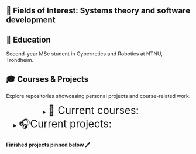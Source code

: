 ## 🙋 Fields of Interest: Systems theory and software development

## 🏦 Education

Second-year MSc student in Cybernetics and Robotics at NTNU, Trondheim.

## 🎓 Courses & Projects

Explore repositories showcasing personal projects and course-related work.

<details style="margin-left: 100px;">
  <summary><span style="font-size: 2em;" >📖 Current courses:</span></summary>
  <br>

  <div style="border: 1px solid #ccc; padding: 15px; border-radius: 8px; background-color: #f9f9f9; margin-bottom: 10px;">
    <p>
      <strong>🔗 <a href="https://github.com/seysha-git/Procedural-and-objectoriented-programming---TDT4102" target="_blank">Procedural and Object-Oriented Programming</a></strong><br>
      Basic and practice-oriented programming in C++. The course covers most of the elements in the programming language and selected parts of the standard library. Through the exercises, the students will get extensive experience in the construction, debugging and testing of software.
    </p>
  </div>
  <div style="border: 1px solid #ccc; padding: 15px; border-radius: 8px; background-color: #f9f9f9; margin-bottom: 10px;">
    <p>
      <strong>🔗 <a href="https://github.com/seysha-git/Control-Systems---TTK4111" target="_blank">Control systems</a></strong><br>
      Linear differential equations. State space representation. Transition matrix, decoupling, canonical forms. Linear approximations of nonlinear processes; linearisation. Block diagrams. Laplace transformation. Root loci. Responses for some typical processes--time- and frequency response. Stability of feedback systems, stability criteria. Frequency domain based synthesis of feedback systems: Servo control, process control with rejection of disturbances. P, PI, PID controllers, other serial controllers. Cascade control. Feedforward control. Discrete (digital) control of continuous systems, and basics of analog filters.
    </p>
  </div>
  <div style="border: 1px solid #ccc; padding: 15px; border-radius: 8px; background-color: #f9f9f9; margin-bottom: 10px;">
    <p>
      <strong>🔗 <a href="https://github.com/seysha-git/Solution-ITExam-2022" target="_blank">Computer fundamentals</a></strong><br>
      The course will contain terminology, principles, and concepts for the construction and operation of different kinds of modern computers and other computer-related equipment. Principles of how computers (and other digital machines) are constructed from combinatoric and sequential logic logic blocks. Architecture (organization), operation, and realization of computers and computer systems. Construction of computers on different levels, instruction format, address modes, processor architecture and types. Hardware and software interface, connection of components, interrupts, busses, memory hierarchy, and cache. A short introduction to distributed systems, embedded systems, parallel computers, new technologies, and new applications will be given.
    </p>
  </div>
  <div style="border: 1px solid #ccc; padding: 15px; border-radius: 8px; background-color: #f9f9f9; margin-bottom: 10px;">
    <p>
      <strong>🔗 <a href="" target="_blank">Physics</a></strong><br>
      Main topics: Dynamics. Thermal physics.
    </p>
  </div>
</details>

<details style="margin-left: 20px;">
  <summary><span style="font-size: 2em;">🎧Current projects:</span></summary>
  <br>

  <div style="border: 1px solid #ccc; padding: 15px; border-radius: 8px; background-color: #f9f9f9;">
    <p>
      <strong>🔗 <a href="https://github.com/seysha-git/ML-Kaggle-competions" target="_blank">Data Science Competitions on Kaggle</a></strong><br>
      Collection of introductory ML competitions involving regression, classification, and more.
    </p>
  </div>
  <div style="border: 1px solid #ccc; padding: 15px; border-radius: 8px; background-color: #f9f9f9;">
    <p>
      <strong>🔗 <a href="https://github.com/seysha-git/my-problem-solving-solution-on-UVA" target="_blank">Problem-solving in C++/C</a></strong><br>
     Introductory DSA problems solved weekly
    </p>
  </div>
</details>
<h4>Finished projects pinned below 🖊️</h4>

  
 





